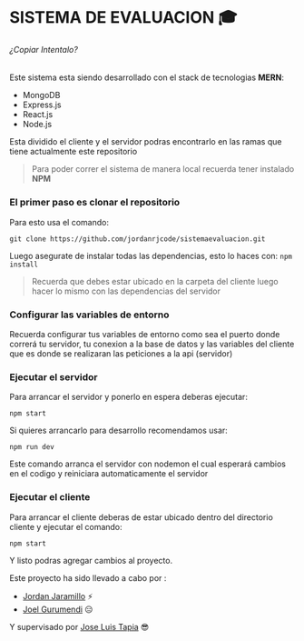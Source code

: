 # SISTEMA DE EVALUACION :mortar_board:

###### ¿Copiar Intentalo?

Este sistema esta siendo desarrollado con el stack de tecnologias **MERN**:

- MongoDB
- Express.js
- React.js
- Node.js

Esta dividido el cliente y el servidor podras encontrarlo en las ramas que tiene actualmente este repositorio

> Para poder correr el sistema de manera local recuerda tener instalado **NPM**

### El primer paso es clonar el repositorio

Para esto usa el comando:

`git clone https://github.com/jordanrjcode/sistemaevaluacion.git`

Luego asegurate de instalar todas las dependencias, esto lo haces con:
`npm install`

> Recuerda que debes estar ubicado en la carpeta del cliente luego hacer lo mismo con las dependencias del servidor

### Configurar las variables de entorno

Recuerda configurar tus variables de entorno como sea el puerto donde correrá tu servidor, tu conexion a la base de datos y las variables del cliente que es donde se realizaran las peticiones a la api (servidor)

### Ejecutar el servidor

Para arrancar el servidor y ponerlo en espera deberas ejecutar:

`npm start`

Si quieres arrancarlo para desarrollo recomendamos usar:

`npm run dev`

Este comando arranca el servidor con nodemon el cual esperará cambios en el codigo y reiniciara automaticamente el servidor

### Ejecutar el cliente

Para arrancar el cliente deberas de estar ubicado dentro del directorio cliente y ejecutar el comando:

`npm start`

Y listo podras agregar cambios al proyecto.

Este proyecto ha sido llevado a cabo por :

- [Jordan Jaramillo](https://www.github.com/jordanrjcode) :zap:
- [Joel Gurumendi](https://www.github.com/jgurus) :expressionless:

Y supervisado por [Jose Luis Tapia](https://www.github.com/joseluistapia16) :sunglasses:
